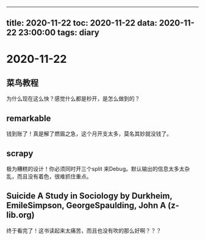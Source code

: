 
---
title: 2020-11-22
toc: 2020-11-22
data: 2020-11-22 23:00:00
tags: diary
---


# 2020-11-22

## 菜鸟教程

为什么现在这么快？感觉什么都是秒开，是怎么做到的？

## remarkable

钱到账了！真是解了燃眉之急，这个月开支太多，莫名其妙就没钱了。

## scrapy

极为糟糕的设计！你必须同时开三个split 来Debug。默认输出的信息太多太杂乱，而且没有着色，很难抓住重点。

## Suicide A Study in Sociology by Durkheim, EmileSimpson, GeorgeSpaulding, John A (z-lib.org)

终于看完了！这书读起来太痛苦，而且也没有吹的那么好啊？？？
